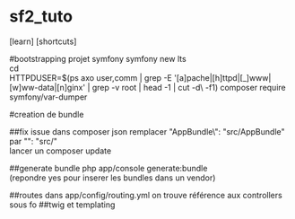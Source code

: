 # sf2_tuto

[learn]
[shortcuts]

#bootstrapping projet symfony
symfony new <projectname> lts \
cd <projectname> \
HTTPDUSER=$(ps axo user,comm | grep -E '[a]pache|[h]ttpd|[_]www|[w]ww-data|[n]ginx' | grep -v root | head -1 | cut -d\  -f1)
composer require symfony/var-dumper

#creation de bundle

##fix issue 
dans composer json remplacer "AppBundle\\": "src/AppBundle" par "": "src/" \
lancer un composer update

##generate bundle
php app/console generate:bundle \
(repondre yes pour inserer les bundles dans un vendor)

##routes
dans app/config/routing.yml on trouve référence aux controllers sous fo
##twig et templating

